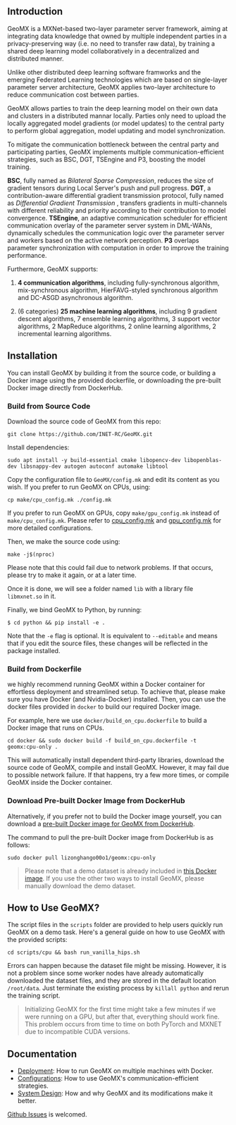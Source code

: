 ## Introduction

GeoMX is a MXNet-based two-layer parameter server framework, aiming at integrating data knowledge that owned by multiple independent parties in a privacy-preserving way (i.e. no need to transfer raw data), by training a shared deep learning model collaboratively in a decentralized and distributed manner.

Unlike other distributed deep learning software framworks and the emerging Federated Learning technologies which are based on single-layer parameter server architecture, GeoMX applies two-layer architecture to reduce communication cost between parties. 

GeoMX allows parties to train the deep learning model on their own data and clusters in a distributed mannar locally. Parties only need to upload the locally aggregated model gradients (or model updates) to the central party to perform global aggregation, model updating and model synchronization.

To mitigate the communication bottleneck between the central party and participating parties, GeoMX implements multiple communication-efficient strategies, such as BSC, DGT, TSEngine and P3, boosting the model training.

**BSC**, fully named as *Bilateral Sparse Compression*, reduces the size of gradient tensors during Local Server's push and pull progress. **DGT**, a contribution-aware differential gradient transmission protocol, fully named as *Differential Gradient Transmission* , transfers gradients in multi-channels with different  reliability and priority according to their contribution to model convergence. **TSEngine**, an adaptive communication scheduler for efficient communication overlay of the parameter server system in DML-WANs, dynamically schedules the communication logic over the parameter server and workers based on the active network perception. **P3** overlaps parameter synchronization with computation in order to improve the training performance.

Furthermore, GeoMX supports:

1. **4 communication algorithms**, including fully-synchronous algorithm, mix-synchronous algorithm, HierFAVG-styled synchronous algorithm and DC-ASGD asynchronous algorithm. 

2. (6 categories) **25 machine learning algorithms**, including 9 gradient descent algorithms, 7 ensemble learning algorithms, 3 support vector algorithms, 2 MapReduce algorithms, 2 online learning algorithms, 2 incremental learning algorithms.

## Installation

You can install GeoMX by building it from the source code, or building a Docker image using the provided dockerfile, or downloading the pre-built Docker image directly from DockerHub.

### Build from Source Code

Download the source code of GeoMX from this repo:

```shell
git clone https://github.com/INET-RC/GeoMX.git
```

Install dependencies:

```shell
sudo apt install -y build-essential cmake libopencv-dev libopenblas-dev libsnappy-dev autogen autoconf automake libtool
```

Copy the configuration file to ``GeoMX/config.mk`` and edit its content as you wish. If you prefer to run GeoMX on CPUs, using:

```shell
cp make/cpu_config.mk ./config.mk
```

If you prefer to run GeoMX on GPUs, copy ``make/gpu_config.mk`` instead of ``make/cpu_config.mk``. Please refer to [cpu_config.mk](https://github.com/INET-RC/GeoMX/blob/main/make/cpu_config.mk) and [gpu_config.mk](https://github.com/INET-RC/GeoMX/blob/main/make/gpu_config.mk) for more detailed configurations.

Then, we make the source code using:

```shell
make -j$(nproc)
```

Please note that this could fail due to network problems. If that occurs, please try to make it again, or at a later time. 

Once it is done, we will see a folder named ``lib`` with a library file `libmxnet.so` in it. 

Finally, we bind GeoMX to Python, by running:

```shell
$ cd python && pip install -e .
```

Note that the `-e` flag is optional. It is equivalent to `--editable` and means that if you edit the source files, these changes will be reflected in the package installed.

### Build from Dockerfile

we highly recommend running GeoMX within a Docker container for effortless deployment and streamlined setup. To achieve that, please make sure you have Docker (and Nvidia-Docker) installed. Then, you can use the docker files provided in ``docker`` to build our required Docker image.

For example, here we use ``docker/build_on_cpu.dockerfile`` to build a Docker image that runs on CPUs.

```shell
cd docker && sudo docker build -f build_on_cpu.dockerfile -t geomx:cpu-only .
```

This will automatically install dependent third-party libraries, download the source code of GeoMX, compile and install GeoMX. However, it may fail due to possible network failure. If that happens, try a few more times, or compile GeoMX inside the Docker container.

### Download Pre-built Docker Image from DockerHub
Alternatively, if you prefer not to build the Docker image yourself, you can download a [pre-built Docker image for GeoMX from DockerHub](https://hub.docker.com/repository/docker/lizonghango00o1/geomx/general).

The command to pull the pre-built Docker image from DockerHub is as follows:
```shell
sudo docker pull lizonghango00o1/geomx:cpu-only
```

> Please note that a demo dataset is already included in [this Docker image](https://hub.docker.com/repository/docker/lizonghango00o1/geomx/general). If you use the other two ways to install GeoMX, please manually download the demo dataset.

## How to Use GeoMX?
The script files in the ``scripts`` folder are provided to help users quickly run GeoMX on a demo task. Here's a general guide on how to use GeoMX with the provided scripts:

```shell
cd scripts/cpu && bash run_vanilla_hips.sh
```

Errors can happen because the dataset file might be missing. However, it is not a problem since some worker nodes have already automatically downloaded the dataset files, and they are stored in the default location ``/root/data``. Just terminate the existing process by ``killall python`` and rerun the training script.

> Initializing GeoMX for the first time might take a few minutes if we were running on a GPU, but after that, everything should work fine. This problem occurs from time to time on both PyTorch and MXNET due to incompatible CUDA versions.

## Documentation

- [Deployment](./docs/Deployment.md): How to run GeoMX on multiple machines with Docker.
- [Configurations](./docs/Configurations.md): How to use GeoMX's communication-efficient strategies.
- [System Design](./docs/System%20Design.md): How and why GeoMX and its modifications make it better.

[Github Issues](https://github.com/INET-RC/GeoMX/issues) is welcomed.
